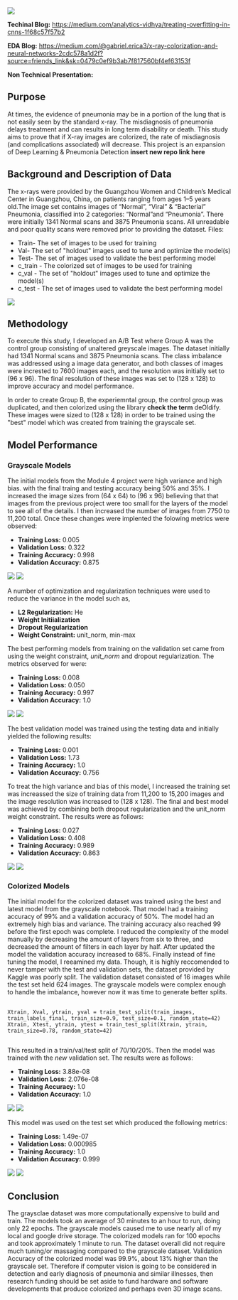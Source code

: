 <img src="/InLivingColorlogo.jpg">

**Techinal Blog:** https://medium.com/analytics-vidhya/treating-overfitting-in-cnns-1f68c57f57b2

**EDA Blog:** https://medium.com/@gabriel.erica3/x-ray-colorization-and-neural-networks-2cdc578a1d2f?source=friends_link&sk=0479c0ef9b3ab7f817560bf4ef63153f

**Non Technical Presentation:**

## Purpose
At times, the evidence of pneumonia may be in a portion of the lung that is not easily seen by the standard x-ray. 
The misdiagnosis of pneumonia delays treatment and can results in long term disability or death. This study aims 
to prove that if X-ray images are colorized, the rate of misdiagnosis (and complications associated) will decrease. 
This project is an expansion of Deep Learning & Pneumonia Detection **insert new repo link here**


## Background and Description of Data
The x-rays were provided by the Guangzhou Women and Children’s Medical Center in Guangzhou, China, on patients ranging 
from ages 1–5 years old.The image set contains images of “Normal”, “Viral” & “Bacterial” Pneumonia, classified into 2 
categories: “Normal”and “Pneumonia”. There were initially 1341 Normal scans and 3875 Pneumonia scans. All unreadable and poor 
quality scans were removed prior to providing the dataset. 
Files: 
* Train- The set of images to be used for training
* Val- The set of "holdout" images used to tune and optimize the model(s)
* Test- The set of images used to validate the best performing model
* c_train - The colorized set of images to be used for training
* c_val - The set of "holdout" images used to tune and optimize the model(s)
* c_test - The set of images used to validate the best performing model

<img src='/side_by_side.png'>

## Methodology
To execute this study, I developed an A/B Test where Group A was the control group consisting 
of unaltered greyscale images. The dataset initially had 1341 Normal scans and 3875 Pneumonia scans. The class imbalance
was addressed using a image data generator, and both classes of images were incrested to 7600 images each, and the 
resolution was initially set to (96 x 96). The final resolution of these images was set to (128 x 128) to improve accuracy 
and model performance.

In order to create Group B, the experiemntal group,  the control group was duplicated, and then colorized using the library 
**check the term** deOldify. These images were sized to (128 x 128) in order to be trained using the "best" model which was 
created from training the grayscale set.

## Model Performance
### Grayscale Models
The initial models from the Module 4 project were high variance and high bias. with the final traing and testing accuracy being 
50% and 35%.  I increased the image sizes from (64 x 64) to (96 x 96) believing that that images from the previous project were 
too small for the layers of the model to see all of the details. I then increased the number of images from 7750 to 11,200 total.
Once these changes were implented the folowing metrics were observed:
* **Training Loss:** 0.005
* **Validation Loss:** 0.322
* **Training Accuracy:** 0.998
* **Validation Accuracy:** 0.875

<img src='/mod1loss.png'>

<img src='/mod1acc.png'>

A number of optimization and regularization techniques were used to reduce the variance in the model such as,
* **L2 Regularization:** He
* **Weight Initiialization**
* **Dropout Regularization**
* **Weight Constraint:** unit_norm, min-max


The best performing models from training on the validation set came from using the weight constraint, *unit_norm*
and dropout regularization. The metrics observed for were:
* **Training Loss:** 0.008
* **Validation Loss:** 0.050
* **Training Accuracy:** 0.997
* **Validation Accuracy:** 1.0

<img src='/model5loss.png'>

<img src='/model5acc.png'>

The best validation model was trained using the testing data and initially yielded the following results:
* **Training Loss:** 0.001
* **Validation Loss:** 1.73
* **Training Accuracy:** 1.0
* **Validation Accuracy:** 0.756

To treat the high variance and bias of this model, I increased the training set was increassed the size of 
training data from 11,200 to 15,200 images and the image resolution was increased to (128 x 128). The final
and best model was achieved by combining both dropout regularization and the unit_norm weight constraint. The 
results were as follows:
* **Training Loss:** 0.027
* **Validation Loss:** 0.408
* **Training Accuracy:** 0.989
* **Validation Accuracy:** 0.863

<img src='plotloss_gray.png'>

<img src='plotacc_gray.png'>



### Colorized Models
The initial model for the colorized dataset was trained using the best and latest model from the grayscale notebook.
That model had a training accuracy of 99% and a validation accuracy of 50%. The model had an extremely high bias and 
variance. The training accuracy also reached 99 before the first epoch was complete. I reduced the complexity of the 
model manually by decreasing the amount of layers from six to three, and decreased the amount of filters in each layer 
by half. After updated the model the validation accuracy increased to 68%. Finally instead of fine tuning the model, I
reeamined my data. Though, it is highly reccomended to never tamper with the test and validation sets, the dataset 
provided by Kaggle was poorly split. The validation dataset consisted of 16 images while the test set held 624 images. 
The grayscale models were complex enough to handle the imbalance, however now it was time to generate better splits. 

<pre>
    <code>
Xtrain, Xval, ytrain, yval = train_test_split(train_images, train_labels_final, train_size=0.9, test_size=0.1, random_state=42)
Xtrain, Xtest, ytrain, ytest = train_test_split(Xtrain, ytrain, train_size=0.78, random_state=42)
    </code>
</pre>

This resulted in a train/val/test split of 70/10/20%. Then the model was trained with the *new* validation set. The results 
were as follows:
* **Training Loss:** 3.88e-08
* **Validation Loss:** 2.076e-08
* **Training Accuracy:** 1.0
* **Validation Accuracy:** 1.0

<img src='valcolor_loss.png'>

<img src='valacc_color.png'>

This model was used on the test set which produced the following metrics:
 * **Training Loss:** 1.49e-07
* **Validation Loss:** 0.000985
* **Training Accuracy:** 1.0
* **Validation Accuracy:** 0.999


<img src='plotloss_color.png'>

<img src='plotacc_color.png'>

## Conclusion
The graysclae dataset was more computationally expensive to build and train. The models took an average of 30 minutes to an hour 
to run, doing only 22 epochs. The grayscale models caused me to use nearly all of my local and google drive storage. The colorized 
models ran for 100 epochs and took approximately 1 minute to run. The dataset overall did not require much tuning/or massaging 
compared to the grayscale dataset. Validation Accuracy of the colorized model was 99.9%, about 13% higher than the grayscale set. 
Therefore if computer vision is going to be considered in detection and early diagnosis of pneumonia and similar illnesses, then research 
funding should be set aside to fund hardware and software developments that produce colorized and perhaps even 3D image scans.